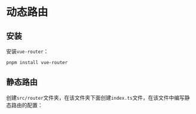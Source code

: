 # 动态路由

## 安装

安装`vue-router`：

```shell
pnpm install vue-router
```

## 静态路由

创建`src/router`文件夹，在该文件夹下面创建`index.ts`文件，在该文件中编写静态路由的配置：

```javascript

```
